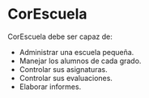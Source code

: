 # CorEscuela
CorEscuela debe ser capaz de:

* Administrar una escuela pequeña.
* Manejar los alumnos de cada grado.
* Controlar sus asignaturas.
* Controlar sus evaluaciones.
* Elaborar informes.
